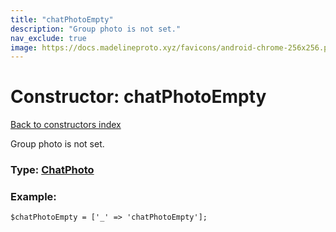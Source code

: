 ```yaml
---
title: "chatPhotoEmpty"
description: "Group photo is not set."
nav_exclude: true
image: https://docs.madelineproto.xyz/favicons/android-chrome-256x256.png
---
```

# Constructor: chatPhotoEmpty  
[Back to constructors index](/API_docs/constructors/index.html)



Group photo is not set.




### Type: [ChatPhoto](/API_docs/types/ChatPhoto.html)


### Example:

```
$chatPhotoEmpty = ['_' => 'chatPhotoEmpty'];
```  
